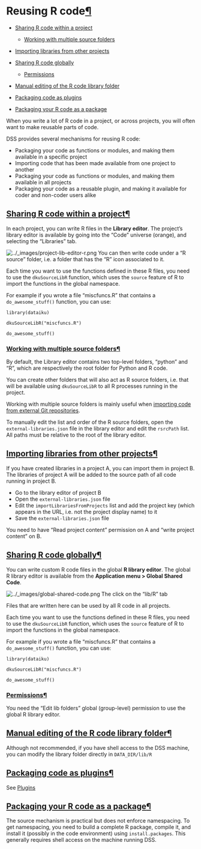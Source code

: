 Reusing R code[¶](#reusing-r-code "Permalink to this heading")
==============================================================



* [Sharing R code within a project](#sharing-r-code-within-a-project)


	+ [Working with multiple source folders](#working-with-multiple-source-folders)
* [Importing libraries from other projects](#importing-libraries-from-other-projects)
* [Sharing R code globally](#sharing-r-code-globally)


	+ [Permissions](#permissions)
* [Manual editing of the R code library folder](#manual-editing-of-the-r-code-library-folder)
* [Packaging code as plugins](#packaging-code-as-plugins)
* [Packaging your R code as a package](#packaging-your-r-code-as-a-package)



When you write a lot of R code in a project, or across projects, you will often want to make reusable parts of code.


DSS provides several mechanisms for reusing R code:


* Packaging your code as functions or modules, and making them available in a specific project
* Importing code that has been made available from one project to another
* Packaging your code as functions or modules, and making them available in all projects
* Packaging your code as a reusable plugin, and making it available for coder and non\-coder users alike



[Sharing R code within a project](#id1)[¶](#sharing-r-code-within-a-project "Permalink to this heading")
--------------------------------------------------------------------------------------------------------


In each project, you can write R files in the **Library editor**. The project’s library editor is available by going into the “Code” universe (orange), and selecting the “Libraries” tab.


![../_images/project-lib-editor-r.png](../_images/project-lib-editor-r.png)
You can then write code under a “R source” folder, i.e. a folder that has the “R” icon associated to it.


Each time you want to use the functions defined in these R files, you need to use the `dkuSourceLibR` function, which uses the `source` feature of R to import the functions in the global namespace.


For example if you wrote a file “miscfuncs.R” that contains a `do_awesome_stuff()` function, you can use:



```
library(dataiku)

dkuSourceLibR("miscfuncs.R")

do_awesome_stuff()

```



### [Working with multiple source folders](#id2)[¶](#working-with-multiple-source-folders "Permalink to this heading")


By default, the Library editor contains two top\-level folders, “python” and “R”, which are respectively the root folder for Python and R code.


You can create other folders that will also act as R source folders, i.e. that will be available using `dkuSourceLibR` to all R processes running in the project.


Working with multiple source folders is mainly useful when [importing code from external Git repositories](../collaboration/import-code-from-git.html).


To manually edit the list and order of the R source folders, open the `external-libraries.json` file in the library editor and edit the `rsrcPath` list. All paths must be relative to the root of the library editor.





[Importing libraries from other projects](#id3)[¶](#importing-libraries-from-other-projects "Permalink to this heading")
------------------------------------------------------------------------------------------------------------------------


If you have created libraries in a project A, you can import them in project B. The libraries of project A will be added to the source path of all code running in project B.


* Go to the library editor of project B
* Open the `external-libraries.json` file
* Edit the `importLibrariesFromProjects` list and add the project key (which appears in the URL, i.e. not the project display name) to it
* Save the `external-libraries.json` file


You need to have “Read project content” permission on A and “write project content” on B.




[Sharing R code globally](#id4)[¶](#sharing-r-code-globally "Permalink to this heading")
----------------------------------------------------------------------------------------


You can write custom R code files in the global **R library editor**.
The global R library editor is available from the **Application menu \> Global Shared Code**.


![../_images/global-shared-code.png](../_images/global-shared-code.png)
The click on the “lib/R” tab


Files that are written here can be used by all R code in all projects.


Each time you want to use the functions defined in these R files, you need to use the `dkuSourceLibR` function, which uses the `source` feature of R to import the functions in the global namespace.


For example if you wrote a file “miscfuncs.R” that contains a `do_awesome_stuff()` function, you can use:



```
library(dataiku)

dkuSourceLibR("miscfuncs.R")

do_awesome_stuff()

```



### [Permissions](#id5)[¶](#permissions "Permalink to this heading")


You need the “Edit lib folders” global (group\-level) permission to use the global R library editor.





[Manual editing of the R code library folder](#id6)[¶](#manual-editing-of-the-r-code-library-folder "Permalink to this heading")
--------------------------------------------------------------------------------------------------------------------------------


Although not recommended, if you have shell access to the DSS machine, you can modify the library folder directly in `DATA_DIR/lib/R`




[Packaging code as plugins](#id7)[¶](#packaging-code-as-plugins "Permalink to this heading")
--------------------------------------------------------------------------------------------


See [Plugins](../plugins/index.html)




[Packaging your R code as a package](#id8)[¶](#packaging-your-r-code-as-a-package "Permalink to this heading")
--------------------------------------------------------------------------------------------------------------


The source mechanism is practical but does not enforce namespacing. To get namespacing, you need to build a complete R package, compile it, and install it (possibly in the code environment) using `install.packages`. This generally requires shell access on the machine running DSS.